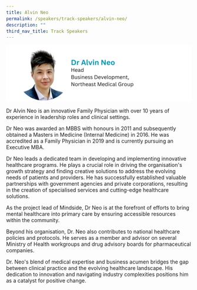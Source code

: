 ```yaml
---
title: Alvin Neo
permalink: /speakers/track-speakers/alvin-neo/
description: ""
third_nav_title: Track Speakers
---
```

<div style="display: flex; flex-wrap: wrap;">
  <div style="flex-basis: 100%; max-width: 100%;">
    <img alt="track speakers 1" src="/images/SpeakersPhoto/alvinneo.png">
  </div>
	</div>
	
Dr Alvin Neo is an innovative Family Physician with over 10 years of experience in leadership roles and clinical settings. 

Dr Neo was awarded an MBBS with honours in 2011 and  subsequently obtained a Masters in Medicine (Internal Medicine) in 2016. He  was accredited as a Family Physician in 2019 and is currently pursuing an Executive MBA. 

Dr Neo leads a dedicated team in developing and implementing innovative healthcare programs. He plays a crucial role in driving the organisation's growth strategy and finding creative solutions to address the evolving needs of patients and providers. He has successfully established valuable partnerships with government agencies and private corporations, resulting in the creation of specialised services and cutting-edge healthcare solutions.
	
As the project lead of Mindside, Dr Neo is at the forefront of efforts to bring mental healthcare into primary care by ensuring accessible resources within the community.

Beyond his organisation, Dr. Neo also contributes to national healthcare policies and protocols. He serves as a member and advisor on several Ministry of Health workgroups and drug advisory boards for pharmaceutical companies.
	
Dr. Neo's blend of medical expertise and business acumen bridges the gap between clinical practice and the evolving healthcare landscape. His dedication to innovation and navigating industry complexities positions him as a catalyst for positive change.